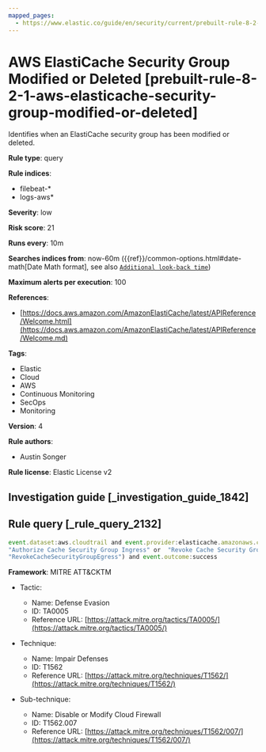 ```yaml
---
mapped_pages:
  - https://www.elastic.co/guide/en/security/current/prebuilt-rule-8-2-1-aws-elasticache-security-group-modified-or-deleted.html
---
```


# AWS ElastiCache Security Group Modified or Deleted [prebuilt-rule-8-2-1-aws-elasticache-security-group-modified-or-deleted]

Identifies when an ElastiCache security group has been modified or deleted.

**Rule type**: query

**Rule indices**:

* filebeat-*
* logs-aws*

**Severity**: low

**Risk score**: 21

**Runs every**: 10m

**Searches indices from**: now-60m ({{ref}}/common-options.html#date-math[Date Math format], see also [`Additional look-back time`](docs-content://solutions/security/detect-and-alert/create-detection-rule.md#rule-schedule))

**Maximum alerts per execution**: 100

**References**:

* [https://docs.aws.amazon.com/AmazonElastiCache/latest/APIReference/Welcome.html](https://docs.aws.amazon.com/AmazonElastiCache/latest/APIReference/Welcome.md)

**Tags**:

* Elastic
* Cloud
* AWS
* Continuous Monitoring
* SecOps
* Monitoring

**Version**: 4

**Rule authors**:

* Austin Songer

**Rule license**: Elastic License v2

## Investigation guide [_investigation_guide_1842]



## Rule query [_rule_query_2132]

```js
event.dataset:aws.cloudtrail and event.provider:elasticache.amazonaws.com and event.action:("Delete Cache Security Group" or
"Authorize Cache Security Group Ingress" or  "Revoke Cache Security Group Ingress" or "AuthorizeCacheSecurityGroupEgress" or
"RevokeCacheSecurityGroupEgress") and event.outcome:success
```

**Framework**: MITRE ATT&CKTM

* Tactic:

    * Name: Defense Evasion
    * ID: TA0005
    * Reference URL: [https://attack.mitre.org/tactics/TA0005/](https://attack.mitre.org/tactics/TA0005/)

* Technique:

    * Name: Impair Defenses
    * ID: T1562
    * Reference URL: [https://attack.mitre.org/techniques/T1562/](https://attack.mitre.org/techniques/T1562/)

* Sub-technique:

    * Name: Disable or Modify Cloud Firewall
    * ID: T1562.007
    * Reference URL: [https://attack.mitre.org/techniques/T1562/007/](https://attack.mitre.org/techniques/T1562/007/)



